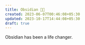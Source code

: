 ```yaml
---
title: Obsidian 🤘🏼
created: 2023-06-07T00:46:08+05:30
updated: 2023-10-17T14:44:08+05:30
draft: true
---
```


Obsidian has been a life changer. 
